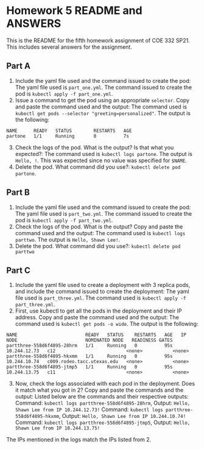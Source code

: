 # Homework 5 README and ANSWERS

This is the README for the fifth homework assignment of COE 332 SP21. This includes several answers for the assignment.

## Part A

1. Include the yaml file used and the command issued to create the pod: The yaml file used is `part_one.yml`. The command issued to create the pod is `kubectl apply -f part_one.yml`. 
2. Issue a command to get the pod using an appropriate `selector`. Copy and paste the command used and the output: The command used is `kubectl get pods --selector "greeting=personalized"`. The output is the following:
```
NAME      READY   STATUS        RESTARTS   AGE
partone   1/1     Running       0          7s
```
3. Check the logs of the pod. What is the output? Is that what you expected?: The command used is `kubectl logs partone`. The output is `Hello, !`. This was expected since no value was specified for `$NAME`.
4. Delete the pod. What command did you use?: `kubectl delete pod partone`.
 
## Part B

1. Include the yaml file used and the command issued to create the pod: The yaml file used is `part_two.yml`. The command issued to create the pod is `kubectl apply -f part_two.yml`.
2. Check the logs of the pod. What is the output? Copy and paste the command used and the output: The command used is `kubectl logs parttwo`. The output is `Hello, Shawn Lee!`.
3. Delete the pod. What command did you use?: `kubectl delete pod parttwo`

## Part C

1. Include the yaml file used to create a deployment with 3 replica pods, and include the command issued to create the deployment: The yaml file used is `part_three.yml`. The command used is `kubectl apply -f part_three.yml`.
2. First, use kubectl to get all the pods in the deployment and their IP address. Copy and paste the command used and the output: The command used is `kubectl get pods -o wide`. The output is the following:
```
NAME                         READY   STATUS    RESTARTS   AGE   IP             NODE                         NOMINATED NODE   READINESS GATES
partthree-558d6f4895-28hrm   1/1     Running   0          95s   10.244.12.73   c12                          <none>           <none>
partthree-558d6f4895-hkxmm   1/1     Running   0          95s   10.244.10.74   c009.rodeo.tacc.utexas.edu   <none>           <none>
partthree-558d6f4895-jtmp5   1/1     Running   0          95s   10.244.13.75   c11                          <none>           <none>
```
3. Now, check the logs associated with each pod in the deployment. Does it match what you got in 2? Copy and paste the commands and the output: Listed below are the commands and their respective outputs:
Command: `kubectl logs partthree-558d6f4895-28hrm`, Output: `Hello, Shawn Lee from IP 10.244.12.73!`
Command: `kubectl logs partthree-558d6f4895-hkxmm`, Output: `Hello, Shawn Lee from IP 10.244.10.74!`
Command: `kubectl logs partthree-558d6f4895-jtmp5`, Output: `Hello, Shawn Lee from IP 10.244.13.75!`

The IPs mentioned in the logs match the IPs listed from 2.
